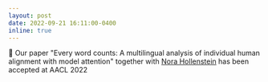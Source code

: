 ```yaml
---
layout: post
date: 2022-09-21 16:11:00-0400
inline: true
---
```

:page_facing_up: Our paper "Every word counts: A multilingual analysis of individual human alignment
with model attention" together with [Nora Hollenstein](https://norahollenstein.github.io)
has been accepted at AACL 2022